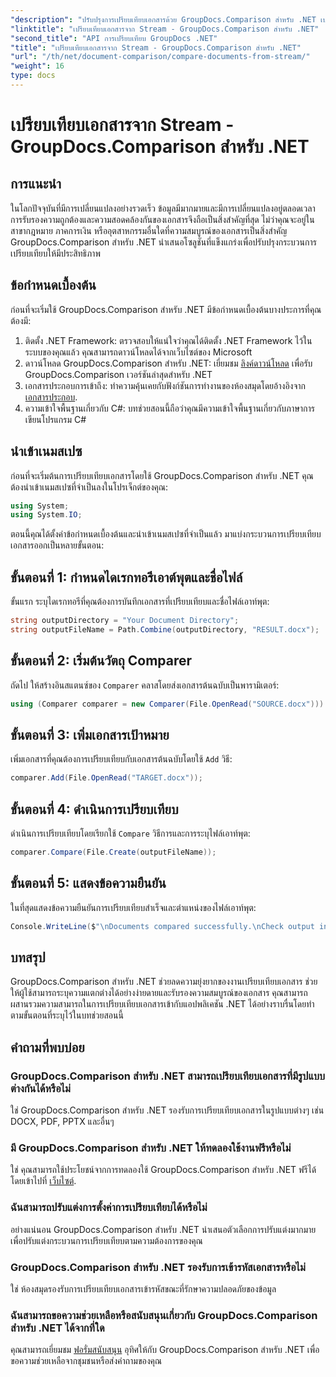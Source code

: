 ```yaml
---
"description": "ปรับปรุงการเปรียบเทียบเอกสารด้วย GroupDocs.Comparison สำหรับ .NET เปรียบเทียบเอกสารได้อย่างง่ายดายและรับรองความถูกต้องระหว่างไฟล์"
"linktitle": "เปรียบเทียบเอกสารจาก Stream - GroupDocs.Comparison สำหรับ .NET"
"second_title": "API การเปรียบเทียบ GroupDocs .NET"
"title": "เปรียบเทียบเอกสารจาก Stream - GroupDocs.Comparison สำหรับ .NET"
"url": "/th/net/document-comparison/compare-documents-from-stream/"
"weight": 16
type: docs
---
```

# เปรียบเทียบเอกสารจาก Stream - GroupDocs.Comparison สำหรับ .NET

## การแนะนำ
ในโลกปัจจุบันที่มีการเปลี่ยนแปลงอย่างรวดเร็ว ข้อมูลมีมากมายและมีการเปลี่ยนแปลงอยู่ตลอดเวลา การรับรองความถูกต้องและความสอดคล้องกันของเอกสารจึงถือเป็นสิ่งสำคัญที่สุด ไม่ว่าคุณจะอยู่ในสาขากฎหมาย ภาคการเงิน หรืออุตสาหกรรมอื่นใดที่ความสมบูรณ์ของเอกสารเป็นสิ่งสำคัญ GroupDocs.Comparison สำหรับ .NET นำเสนอโซลูชันที่แข็งแกร่งเพื่อปรับปรุงกระบวนการเปรียบเทียบให้มีประสิทธิภาพ
## ข้อกำหนดเบื้องต้น
ก่อนที่จะเริ่มใช้ GroupDocs.Comparison สำหรับ .NET มีข้อกำหนดเบื้องต้นบางประการที่คุณต้องมี:
1. ติดตั้ง .NET Framework: ตรวจสอบให้แน่ใจว่าคุณได้ติดตั้ง .NET Framework ไว้ในระบบของคุณแล้ว คุณสามารถดาวน์โหลดได้จากเว็บไซต์ของ Microsoft
2. ดาวน์โหลด GroupDocs.Comparison สำหรับ .NET: เยี่ยมชม [ลิงค์ดาวน์โหลด](https://releases.groupdocs.com/comparison/net/) เพื่อรับ GroupDocs.Comparison เวอร์ชันล่าสุดสำหรับ .NET
3. เอกสารประกอบการเข้าถึง: ทำความคุ้นเคยกับฟังก์ชันการทำงานของห้องสมุดโดยอ้างอิงจาก [เอกสารประกอบ](https://tutorials-groupdocs.com/comparison/net/).
4. ความเข้าใจพื้นฐานเกี่ยวกับ C#: บทช่วยสอนนี้ถือว่าคุณมีความเข้าใจพื้นฐานเกี่ยวกับภาษาการเขียนโปรแกรม C#

## นำเข้าเนมสเปซ
ก่อนที่จะเริ่มต้นการเปรียบเทียบเอกสารโดยใช้ GroupDocs.Comparison สำหรับ .NET คุณต้องนำเข้าเนมสเปซที่จำเป็นลงในโปรเจ็กต์ของคุณ:
```csharp
using System;
using System.IO;
```
ตอนนี้คุณได้ตั้งค่าข้อกำหนดเบื้องต้นและนำเข้าเนมสเปซที่จำเป็นแล้ว มาแบ่งกระบวนการเปรียบเทียบเอกสารออกเป็นหลายขั้นตอน:
## ขั้นตอนที่ 1: กำหนดไดเรกทอรีเอาต์พุตและชื่อไฟล์
ขั้นแรก ระบุไดเรกทอรีที่คุณต้องการบันทึกเอกสารที่เปรียบเทียบและชื่อไฟล์เอาท์พุต:
```csharp
string outputDirectory = "Your Document Directory";
string outputFileName = Path.Combine(outputDirectory, "RESULT.docx");
```
## ขั้นตอนที่ 2: เริ่มต้นวัตถุ Comparer
ถัดไป ให้สร้างอินสแตนซ์ของ `Comparer` คลาสโดยส่งเอกสารต้นฉบับเป็นพารามิเตอร์:
```csharp
using (Comparer comparer = new Comparer(File.OpenRead("SOURCE.docx")))
```
## ขั้นตอนที่ 3: เพิ่มเอกสารเป้าหมาย
เพิ่มเอกสารที่คุณต้องการเปรียบเทียบกับเอกสารต้นฉบับโดยใช้ `Add` วิธี:
```csharp
comparer.Add(File.OpenRead("TARGET.docx"));
```
## ขั้นตอนที่ 4: ดำเนินการเปรียบเทียบ
ดำเนินการเปรียบเทียบโดยเรียกใช้ `Compare` วิธีการและการระบุไฟล์เอาท์พุต:
```csharp
comparer.Compare(File.Create(outputFileName));
```
## ขั้นตอนที่ 5: แสดงข้อความยืนยัน
ในที่สุดแสดงข้อความยืนยันการเปรียบเทียบสำเร็จและตำแหน่งของไฟล์เอาท์พุต:
```csharp
Console.WriteLine($"\nDocuments compared successfully.\nCheck output in {outputDirectory}.");
```

## บทสรุป
GroupDocs.Comparison สำหรับ .NET ช่วยลดความยุ่งยากของงานเปรียบเทียบเอกสาร ช่วยให้ผู้ใช้สามารถระบุความแตกต่างได้อย่างง่ายดายและรับรองความสมบูรณ์ของเอกสาร คุณสามารถผสานรวมความสามารถในการเปรียบเทียบเอกสารเข้ากับแอปพลิเคชัน .NET ได้อย่างราบรื่นโดยทำตามขั้นตอนที่ระบุไว้ในบทช่วยสอนนี้
## คำถามที่พบบ่อย
### GroupDocs.Comparison สำหรับ .NET สามารถเปรียบเทียบเอกสารที่มีรูปแบบต่างกันได้หรือไม่
ใช่ GroupDocs.Comparison สำหรับ .NET รองรับการเปรียบเทียบเอกสารในรูปแบบต่างๆ เช่น DOCX, PDF, PPTX และอื่นๆ
### มี GroupDocs.Comparison สำหรับ .NET ให้ทดลองใช้งานฟรีหรือไม่
ใช่ คุณสามารถใช้ประโยชน์จากการทดลองใช้ GroupDocs.Comparison สำหรับ .NET ฟรีได้โดยเข้าไปที่ [เว็บไซต์](https://releases-groupdocs.com/).
### ฉันสามารถปรับแต่งการตั้งค่าการเปรียบเทียบได้หรือไม่
อย่างแน่นอน GroupDocs.Comparison สำหรับ .NET นำเสนอตัวเลือกการปรับแต่งมากมายเพื่อปรับแต่งกระบวนการเปรียบเทียบตามความต้องการของคุณ
### GroupDocs.Comparison สำหรับ .NET รองรับการเข้ารหัสเอกสารหรือไม่
ใช่ ห้องสมุดรองรับการเปรียบเทียบเอกสารเข้ารหัสขณะที่รักษาความปลอดภัยของข้อมูล
### ฉันสามารถขอความช่วยเหลือหรือสนับสนุนเกี่ยวกับ GroupDocs.Comparison สำหรับ .NET ได้จากที่ใด
คุณสามารถเยี่ยมชม [ฟอรั่มสนับสนุน](https://forum.groupdocs.com/c/comparison/12) อุทิศให้กับ GroupDocs.Comparison สำหรับ .NET เพื่อขอความช่วยเหลือจากชุมชนหรือส่งคำถามของคุณ